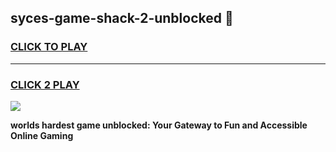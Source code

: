 
## syces-game-shack-2-unblocked 👋
<h3>
<a href="https://premium.freeplayer.one?title=syces-game-shack-2-unblocked&ref=14F">CLICK TO PLAY</a></h3>
<hr>

<h3>
<a href="https://premium.freeplayer.one?title=syces-game-shack-2-unblocked&ref=14F">CLICK 2 PLAY</a>
  
</h3>

<a href="https://premium.freeplayer.one?title=syces-game-shack-2-unblocked&ref=12F/"><img src="https://clearcache.store/games.png"></a>


**worlds hardest game unblocked: Your Gateway to Fun and Accessible Online Gaming**
